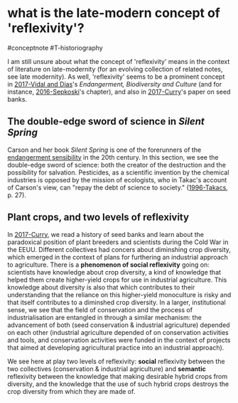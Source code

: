 # what is the late-modern concept of 'reflexivity'?
#conceptnote #T-historiography 

I am still unsure about what the concept of 'reflexivity' means in the context of literature on late-modernity (for an evolving collection of related notes, see late modernity). As well, 'reflexivity' seems to be a prominent concept in [2017-Vidal and Dias](2017-Vidal%20and%20Dias.md)'s *Endangerment, Biodiversity and Culture* (and for instance,
[2016-Sepkoski](2016-Sepkoski.md)'s chapter), and also in [2017-Curry](2017-Curry.md)'s paper on seed banks.


## The double-edge sword of science in *Silent Spring*
Carson and her book *Silent Spring* is one of the forerunners of the [endangerment sensibility](endangerment%20sensibility.md) in the 20th century. In this section, we see the double-edge sword of science: both the creator of the destruction and the possibility for salvation. Pesticides, as a scientific invention by the chemical industries is opposed by the mission of ecologists, who in Takac's account of Carson's view, can "repay the debt of science to society." ([1996-Takacs](1996-Takacs.md), p. 27). 


## Plant crops, and two levels of reflexivity

In [2017-Curry](2017-Curry.md), we read a history of seed banks and learn about the paradoxical position of plant breeders and scientists during the Cold War in the EEUU. Different collectives had concers about diminshing crop diversity, which emerged in the context of plans for furthering an industrial approach to agriculture. There is a **phenomenon of social reflexivity** going on: scientists have knowledge about crop diversity, a kind of knowledge that helped them create higher-yield crops for use in industrial agriculture. This knowledge about diversity is also that which contributes to their understanding that the reliance on this higher-yield monoculture is risky and that itself contributes to a diminshed crop diversity. In a larger, institutional sense, we see that the field of conservation and the process of industrialisation are entangled in through a similar mechanism: the advancement of both (seed conservation & industrial agriculture) depended on each other (industrial agriculture depended of on conservation activities and tools, and conservation activities were funded in the context of projects that aimed at developing agricultural practice into an industrial approach).

We see here at play two levels of reflexivity: **social** reflexivity between the two collectives (conservation & industrial agriculture) and **semantic** reflexivity between the knowledge that making desirable hybrid crops from diversity, and the knowledge that the use of such hybrid crops destroys the crop diversity from which they are made of.


